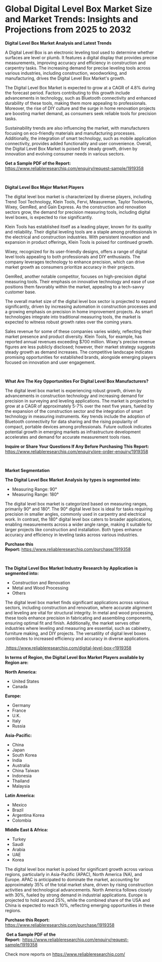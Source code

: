 <p><h1>Global Digital Level Box Market Size and Market Trends: Insights and Projections from 2025 to 2032</h1></p><p><strong>Digital Level Box Market Analysis and Latest Trends</strong></p>
<p><p>A Digital Level Box is an electronic leveling tool used to determine whether surfaces are level or plumb. It features a digital display that provides precise measurements, improving accuracy and efficiency in construction and carpentry tasks. The increasing demand for precise leveling tools across various industries, including construction, woodworking, and manufacturing, drives the Digital Level Box Market's growth.</p><p>The Digital Level Box Market is expected to grow at a CAGR of 4.8% during the forecast period. Factors contributing to this growth include advancements in technology, such as Bluetooth connectivity and enhanced durability of these tools, making them more appealing to professionals. Moreover, the rise of DIY culture and the surge in home renovation projects are boosting market demand, as consumers seek reliable tools for precision tasks.</p><p>Sustainability trends are also influencing the market, with manufacturers focusing on eco-friendly materials and manufacturing processes. Additionally, the integration of smart technology, such as mobile application connectivity, provides added functionality and user convenience. Overall, the Digital Level Box Market is poised for steady growth, driven by innovation and evolving consumer needs in various sectors.</p></p>
<p><strong>Get a Sample PDF of the Report:&nbsp;</strong> <a href="https://www.reliableresearchiq.com/enquiry/request-sample/1919358?utm_campaign=3513&utm_medium=2&utm_source=Github&utm_content=ia&utm_term=10042025&utm_id=digital-level-box">https://www.reliableresearchiq.com/enquiry/request-sample/1919358</a></p>
<p>&nbsp;</p>
<p><strong>Digital Level Box Major Market Players</strong></p>
<p><p>The digital level box market is characterized by diverse players, including Trend Tool Technology, Klein Tools, Fervi, Measureman, Taylor Toolworks, Wixey, GemRed, and Gain Express. As the construction and renovation sectors grow, the demand for precision measuring tools, including digital level boxes, is expected to rise significantly.</p><p>Klein Tools has established itself as a leading player, known for its quality and reliability. Their digital leveling tools are a staple among professionals in the electrical and construction industries. With persistent innovation and expansion in product offerings, Klein Tools is poised for continued growth.</p><p>Wixey, recognized for its user-friendly designs, offers a range of digital level tools appealing to both professionals and DIY enthusiasts. The company leverages technology to enhance precision, which can drive market growth as consumers prioritize accuracy in their projects. </p><p>GemRed, another notable competitor, focuses on high-precision digital measuring tools. Their emphasis on innovative technology and ease of use positions them favorably within the market, appealing to a tech-savvy customer base.</p><p>The overall market size of the digital level box sector is projected to expand significantly, driven by increasing automation in construction processes and a growing emphasis on precision in home improvement projects. As smart technologies integrate into traditional measuring tools, the market is expected to witness robust growth rates over the coming years.</p><p>Sales revenue for some of these companies varies widely, reflecting their market presence and product diversity. Klein Tools, for example, has reported annual revenues exceeding $700 million. Wixey's precise revenue figures are less publicly disclosed; however, their market strategy suggests steady growth as demand increases. The competitive landscape indicates promising opportunities for established brands, alongside emerging players focused on innovation and user engagement.</p></p>
<p>&nbsp;</p>
<p><strong>What Are The Key Opportunities For Digital Level Box Manufacturers?</strong></p>
<p><p>The digital level box market is experiencing robust growth, driven by advancements in construction technology and increasing demand for precision in surveying and leveling applications. The market is projected to grow at a CAGR of approximately 5-7% over the next five years, fueled by the expansion of the construction sector and the integration of smart technology in measuring instruments. Key trends include the adoption of Bluetooth connectivity for data sharing and the rising popularity of compact, portable devices among professionals. Future outlook indicates potential growth in emerging markets as infrastructure development accelerates and demand for accurate measurement tools rises.</p></p>
<p><strong>Inquire or Share Your Questions If Any Before Purchasing This Report:</strong> <a href="https://www.reliableresearchiq.com/enquiry/pre-order-enquiry/1919358?utm_campaign=3513&utm_medium=2&utm_source=Github&utm_content=ia&utm_term=10042025&utm_id=digital-level-box">https://www.reliableresearchiq.com/enquiry/pre-order-enquiry/1919358</a></p>
<p>&nbsp;</p>
<p><strong>Market Segmentation</strong></p>
<p><strong>The Digital Level Box Market Analysis by types is segmented into:</strong></p>
<p><ul><li>Measuring Range: 90°</li><li>Measuring Range: 180°</li></ul></p>
<p><p>The digital level box market is categorized based on measuring ranges, primarily 90° and 180°. The 90° digital level box is ideal for tasks requiring precision in smaller angles, commonly used in carpentry and electrical work. In contrast, the 180° digital level box caters to broader applications, enabling measurements across a wider angle range, making it suitable for larger projects like construction and installation. Both types enhance accuracy and efficiency in leveling tasks across various industries.</p></p>
<p><strong>Purchase this Report:&nbsp;</strong><a href="https://www.reliableresearchiq.com/purchase/1919358?utm_campaign=3513&utm_medium=2&utm_source=Github&utm_content=ia&utm_term=10042025&utm_id=digital-level-box">https://www.reliableresearchiq.com/purchase/1919358</a></p>
<p>&nbsp;</p>
<p><strong>The Digital Level Box Market Industry Research by Application is segmented into:</strong></p>
<p><ul><li>Construction and Renovation</li><li>Metal and Wood Processing</li><li>Others</li></ul></p>
<p><p>The digital level box market finds significant applications across various sectors, including construction and renovation, where accurate alignment and leveling are vital for structural integrity. In metal and wood processing, these tools enhance precision in fabricating and assembling components, ensuring optimal fit and finish. Additionally, the market serves other industries where leveling and measuring are essential, such as cabinetry, furniture making, and DIY projects. The versatility of digital level boxes contributes to increased efficiency and accuracy in diverse applications.</p></p>
<p><a href="https://www.reliableresearchiq.com/digital-level-box-r1919358?utm_campaign=3513&utm_medium=2&utm_source=Github&utm_content=ia&utm_term=10042025&utm_id=digital-level-box">&nbsp;https://www.reliableresearchiq.com/digital-level-box-r1919358</a></p>
<p><strong>In terms of Region, the Digital Level Box Market Players available by Region are:</strong></p>
<p>
    <p> <strong> North America: </strong>
        <ul>
            <li>United States</li>
            <li>Canada</li>
        </ul>
        </p> 
    <p> <strong> Europe: </strong>
        <ul>
            <li>Germany</li>
            <li>France</li>
            <li>U.K.</li>
            <li>Italy</li>
            <li>Russia</li>
        </ul>
        </p> 
    <p> <strong> Asia-Pacific: </strong>
        <ul>
            <li>China</li>
            <li>Japan</li>
            <li>South Korea</li>
            <li>India</li>
            <li>Australia</li>
            <li>China Taiwan</li>
            <li>Indonesia</li>
            <li>Thailand</li>
            <li>Malaysia</li>
        </ul>
        </p> 
    <p> <strong> Latin America: </strong>
        <ul>
            <li>Mexico</li>
            <li>Brazil</li>
            <li>Argentina Korea</li>
            <li>Colombia</li>
        </ul>
        </p> 
    <p> <strong> Middle East & Africa: </strong>
        <ul>
            <li>Turkey</li>
            <li>Saudi</li>
            <li>Arabia</li>
            <li>UAE</li>
            <li>Korea</li>
        </ul>
    </p>
    </p>
<p><p>The digital level box market is poised for significant growth across various regions, particularly in Asia-Pacific (APAC), North America (NA), and Europe. APAC is anticipated to dominate the market, accounting for approximately 35% of the total market share, driven by rising construction activities and technological advancements. North America follows closely with 30%, fueled by strong demand in industrial applications. Europe is projected to hold around 25%, while the combined share of the USA and China is expected to reach 10%, reflecting emerging opportunities in these regions.</p></p>
<p><strong>Purchase this Report: </strong><a href="https://www.reliableresearchiq.com/purchase/1919358?utm_campaign=3513&utm_medium=2&utm_source=Github&utm_content=ia&utm_term=10042025&utm_id=digital-level-box">https://www.reliableresearchiq.com/purchase/1919358</a></p>
<p>&nbsp;<strong>Get a Sample PDF of the Report:&nbsp;&nbsp;</strong><a href="https://www.reliableresearchiq.com/enquiry/request-sample/1919358?utm_campaign=3513&utm_medium=2&utm_source=Github&utm_content=ia&utm_term=10042025&utm_id=digital-level-box">https://www.reliableresearchiq.com/enquiry/request-sample/1919358</a></p>
<p><strong></strong></p>
<p>Check more reports on <a href="https://www.reliableresearchiq.com/?utm_campaign=3513&utm_medium=2&utm_source=Github&utm_content=ia&utm_term=10042025&utm_id=digital-level-box">https://www.reliableresearchiq.com/</a></p>